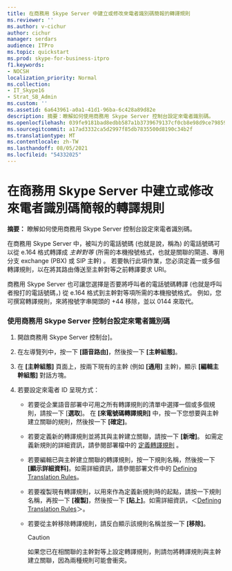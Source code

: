 ```yaml
---
title: 在商務用 Skype Server 中建立或修改來電者識別碼簡報的轉譯規則
ms.reviewer: ''
ms.author: v-cichur
author: cichur
manager: serdars
audience: ITPro
ms.topic: quickstart
ms.prod: skype-for-business-itpro
f1.keywords:
- NOCSH
localization_priority: Normal
ms.collection:
- IT_Skype16
- Strat_SB_Admin
ms.custom: ''
ms.assetid: 6a643961-a0a1-41d1-96ba-6c428a89d82e
description: 摘要：瞭解如何使用商務用 Skype Server 控制台設定來電者識別碼。
ms.openlocfilehash: 039fe9181bad8edbb587a1b3739679137cf0cb8e98d9ce79859ae7a5e73a4e0d
ms.sourcegitcommit: a17ad3332ca5d2997f85db7835500d8190c34b2f
ms.translationtype: MT
ms.contentlocale: zh-TW
ms.lasthandoff: 08/05/2021
ms.locfileid: "54332025"
---
```

# <a name="create-or-modify-a-translation-rule-for-caller-id-presentation-in-skype-for-business-server"></a>在商務用 Skype Server 中建立或修改來電者識別碼簡報的轉譯規則

**摘要：** 瞭解如何使用商務用 Skype Server 控制台設定來電者識別碼。

在商務用 Skype Server 中，被叫方的電話號碼 (也就是說，稱為) 的電話號碼可以從 e.164 格式轉譯成 _主幹對等_ (所需的本機撥號格式，也就是關聯的閘道、專用分支 exchange (PBX) 或 SIP 主幹) 。 若要執行此項作業，您必須定義一或多個轉譯規則，以在將其路由傳送至主幹對等之前轉譯要求 URI。

商務用 Skype Server 也可讓您選擇是否要將呼叫者的電話號碼轉譯 (也就是呼叫者撥打的電話號碼，) 從 e.164 格式到主幹對等項所需的本機撥號格式。 例如，您可撰寫轉譯規則，來將撥號字串開頭的 +44 移除，並以 0144 來取代。

### <a name="to-configure-caller-id-by-using-skype-for-business-server-control-panel"></a>使用商務用 Skype Server 控制台設定來電者識別碼

1. 開啟商務用 Skype Server 控制台]。

2. 在左導覽列中，按一下 **[語音路由]**，然後按一下 **[主幹組態]**。

3. 在 **[主幹組態]** 頁面上，按兩下現有的主幹 (例如 **[通用]** 主幹)，顯示 **[編輯主幹組態]** 對話方塊。

4. 若要設定來電者 ID 呈現方式：

   - 若要從企業語音部署中可用之所有轉譯規則的清單中選擇一個或多個規則，請按一下 [**選取**]。 在 **[來電號碼轉譯規則]** 中，按一下您想要與主幹建立關聯的規則，然後按一下 **[確定]**。

   - 若要定義新的轉譯規則並將其與主幹建立關聯，請按一下 **[新增]**。 如需定義新規則的詳細資訊，請參閱部署檔中的  [定義轉譯規則](/previous-versions/office/lync-server-2013/lync-server-2013-defining-translation-rules) 。

   - 若要編輯已與主幹建立關聯的轉譯規則，按一下規則名稱，然後按一下 **[顯示詳細資料]**。如需詳細資訊，請參閱部署文件中的 [Defining Translation Rules](/previous-versions/office/lync-server-2013/lync-server-2013-defining-translation-rules)。

   - 若要複製現有轉譯規則，以用來作為定義新規則時的起點，請按一下規則名稱，再按一下 **[複製]**，然後按一下 **[貼上]**。如需詳細資訊，＜[Defining Translation Rules](/previous-versions/office/lync-server-2013/lync-server-2013-defining-translation-rules)＞。

   - 若要從主幹移除轉譯規則，請反白顯示該規則名稱並按一下 **[移除]**。

     > [!CAUTION]
     > 如果您已在相關聯的主幹對等上設定轉譯規則，則請勿將轉譯規則與主幹建立關聯，因為兩種規則可能會衝突。